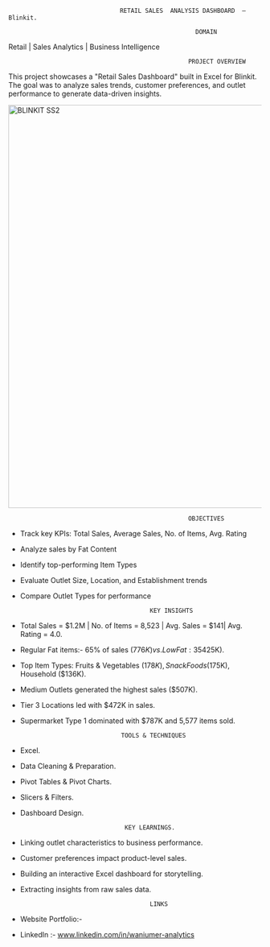                                    RETAIL SALES  ANALYSIS DASHBOARD  – Blinkit.
                                   
                                                        DOMAIN 
Retail | Sales Analytics | Business Intelligence    

                                                      PROJECT OVERVIEW 

This project showcases a "Retail Sales Dashboard" built in Excel for Blinkit.  
The goal was to analyze sales trends, customer preferences, and outlet performance to generate data-driven insights.

<img width="1553" height="801" alt="BLINKIT SS2" src="https://github.com/user-attachments/assets/f330846c-0ade-463b-9bf0-8abb357b600a" />



                                                      OBJECTIVES 
 
- Track key KPIs: Total Sales, Average Sales, No. of Items, Avg. Rating
- Analyze sales by Fat Content
- Identify top-performing Item Types
- Evaluate Outlet Size, Location, and Establishment trends
- Compare Outlet Types for performance

                                          KEY INSIGHTS 
 
- Total Sales = $1.2M | No. of Items = 8,523 | Avg. Sales = $141| Avg. Rating = 4.0.
  
- Regular Fat items:-  65% of sales ($776K) vs. Low Fat: 35% ($425K).
  
- Top Item Types: Fruits & Vegetables ($178K), Snack Foods ($175K), Household ($136K).
  
- Medium Outlets generated the highest sales ($507K).
  
- Tier 3 Locations led with $472K in sales.
  
- Supermarket Type 1 dominated with $787K and 5,577 items sold.

                                  TOOLS & TECHNIQUES 
 
- Excel.
- Data Cleaning & Preparation.
- Pivot Tables & Pivot Charts.
- Slicers & Filters.
- Dashboard Design.

                                   KEY LEARNINGS. 

- Linking outlet characteristics to business performance.
- Customer preferences impact product-level sales.
- Building an interactive Excel dashboard for storytelling.
- Extracting insights from raw sales data.

                                          LINKS 
- Website Portfolio:-
- LinkedIn :- www.linkedin.com/in/waniumer-analytics
